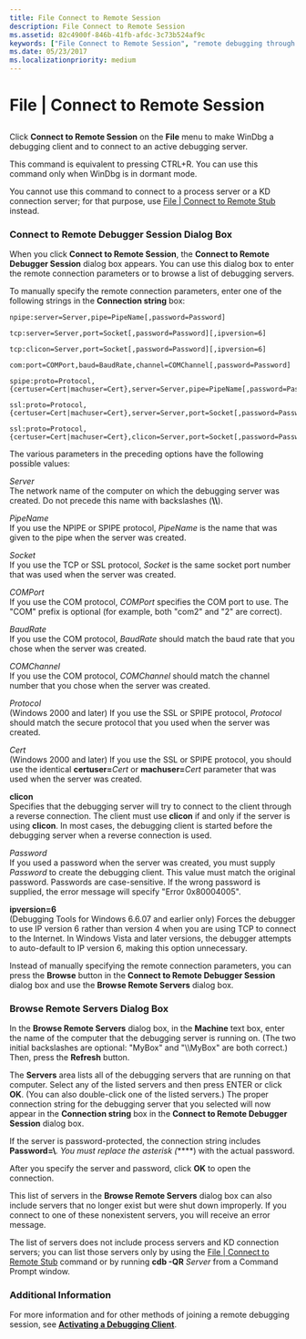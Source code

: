 ```yaml
---
title: File Connect to Remote Session
description: File Connect to Remote Session
ms.assetid: 82c4900f-846b-41fb-afdc-3c73b524af9c
keywords: ["File Connect to Remote Session", "remote debugging through the debugger, File Connect to Remote Session"]
ms.date: 05/23/2017
ms.localizationpriority: medium
---
```


# File | Connect to Remote Session


## <span id="ddk_file_connect_to_remote_session_dbg"></span><span id="DDK_FILE_CONNECT_TO_REMOTE_SESSION_DBG"></span>


Click **Connect to Remote Session** on the **File** menu to make WinDbg a debugging client and to connect to an active debugging server.

This command is equivalent to pressing CTRL+R. You can use this command only when WinDbg is in dormant mode.

You cannot use this command to connect to a process server or a KD connection server; for that purpose, use [File | Connect to Remote Stub](file---connect-to-remote-stub.md) instead.

### <span id="connect_to_remote_debugger_session_dialog_box"></span><span id="CONNECT_TO_REMOTE_DEBUGGER_SESSION_DIALOG_BOX"></span>Connect to Remote Debugger Session Dialog Box

When you click **Connect to Remote Session**, the **Connect to Remote Debugger Session** dialog box appears. You can use this dialog box to enter the remote connection parameters or to browse a list of debugging servers.

To manually specify the remote connection parameters, enter one of the following strings in the **Connection string** box:

```text
npipe:server=Server,pipe=PipeName[,password=Password] 

tcp:server=Server,port=Socket[,password=Password][,ipversion=6]

tcp:clicon=Server,port=Socket[,password=Password][,ipversion=6]

com:port=COMPort,baud=BaudRate,channel=COMChannel[,password=Password] 

spipe:proto=Protocol,{certuser=Cert|machuser=Cert},server=Server,pipe=PipeName[,password=Password] 

ssl:proto=Protocol,{certuser=Cert|machuser=Cert},server=Server,port=Socket[,password=Password]

ssl:proto=Protocol,{certuser=Cert|machuser=Cert},clicon=Server,port=Socket[,password=Password]
```

The various parameters in the preceding options have the following possible values:

<span id="Server"></span><span id="server"></span><span id="SERVER"></span>*Server*  
The network name of the computer on which the debugging server was created. Do not precede this name with backslashes (**\\\\**).

<span id="PipeName"></span><span id="pipename"></span><span id="PIPENAME"></span>*PipeName*  
If you use the NPIPE or SPIPE protocol, *PipeName* is the name that was given to the pipe when the server was created.

<span id="Socket"></span><span id="socket"></span><span id="SOCKET"></span>*Socket*  
If you use the TCP or SSL protocol, *Socket* is the same socket port number that was used when the server was created.

<span id="COMPort"></span><span id="comport"></span><span id="COMPORT"></span>*COMPort*  
If you use the COM protocol, *COMPort* specifies the COM port to use. The "COM" prefix is optional (for example, both "com2" and "2" are correct).

<span id="BaudRate"></span><span id="baudrate"></span><span id="BAUDRATE"></span>*BaudRate*  
If you use the COM protocol, *BaudRate* should match the baud rate that you chose when the server was created.

<span id="COMChannel"></span><span id="comchannel"></span><span id="COMCHANNEL"></span>*COMChannel*  
If you use the COM protocol, *COMChannel* should match the channel number that you chose when the server was created.

<span id="Protocol"></span><span id="protocol"></span><span id="PROTOCOL"></span>*Protocol*  
(Windows 2000 and later) If you use the SSL or SPIPE protocol, *Protocol* should match the secure protocol that you used when the server was created.

<span id="Cert"></span><span id="cert"></span><span id="CERT"></span>*Cert*  
(Windows 2000 and later) If you use the SSL or SPIPE protocol, you should use the identical **certuser=**<em>Cert</em> or **machuser=**<em>Cert</em> parameter that was used when the server was created.

<span id="clicon"></span><span id="CLICON"></span>**clicon**  
Specifies that the debugging server will try to connect to the client through a reverse connection. The client must use **clicon** if and only if the server is using **clicon**. In most cases, the debugging client is started before the debugging server when a reverse connection is used.

<span id="Password"></span><span id="password"></span><span id="PASSWORD"></span>*Password*  
If you used a password when the server was created, you must supply *Password* to create the debugging client. This value must match the original password. Passwords are case-sensitive. If the wrong password is supplied, the error message will specify "Error 0x80004005".

<span id="ipversion_6"></span><span id="IPVERSION_6"></span>**ipversion=6**  
(Debugging Tools for Windows 6.6.07 and earlier only) Forces the debugger to use IP version 6 rather than version 4 when you are using TCP to connect to the Internet. In Windows Vista and later versions, the debugger attempts to auto-default to IP version 6, making this option unnecessary.

Instead of manually specifying the remote connection parameters, you can press the **Browse** button in the **Connect to Remote Debugger Session** dialog box and use the **Browse Remote Servers** dialog box.

### <span id="browse_remote_servers_dialog_box"></span><span id="BROWSE_REMOTE_SERVERS_DIALOG_BOX"></span>Browse Remote Servers Dialog Box

In the **Browse Remote Servers** dialog box, in the **Machine** text box, enter the name of the computer that the debugging server is running on. (The two initial backslashes are optional: "MyBox" and "\\\\MyBox" are both correct.) Then, press the **Refresh** button.

The **Servers** area lists all of the debugging servers that are running on that computer. Select any of the listed servers and then press ENTER or click **OK**. (You can also double-click one of the listed servers.) The proper connection string for the debugging server that you selected will now appear in the **Connection string** box in the **Connect to Remote Debugger Session** dialog box.

If the server is password-protected, the connection string includes **Password=\\**<em>. You must replace the asterisk (</em>*\***) with the actual password.

After you specify the server and password, click **OK** to open the connection.

This list of servers in the **Browse Remote Servers** dialog box can also include servers that no longer exist but were shut down improperly. If you connect to one of these nonexistent servers, you will receive an error message.

The list of servers does not include process servers and KD connection servers; you can list those servers only by using the [File | Connect to Remote Stub](file---connect-to-remote-stub.md) command or by running **cdb -QR** *Server* from a Command Prompt window.

### <span id="additional_information"></span><span id="ADDITIONAL_INFORMATION"></span>Additional Information

For more information and for other methods of joining a remote debugging session, see [**Activating a Debugging Client**](activating-a-debugging-client.md).

 

 





